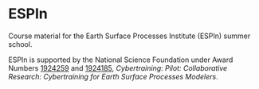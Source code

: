 # ESPIn

Course material for the Earth Surface Processes Institute (ESPIn) summer school.


ESPIn is supported by the National Science Foundation
under Award Numbers
[1924259](https://www.nsf.gov/awardsearch/showAward?AWD_ID=1924259) and
[1924185](https://www.nsf.gov/awardsearch/showAward?AWD_ID=1924185),
*Cybertraining: Pilot: Collaborative Research:
Cybertraining for Earth Surface Processes Modelers*.
